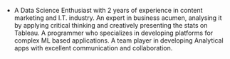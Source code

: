 - A Data Science Enthusiast with 2 years of experience in content marketing and I.T. industry. An expert in business acumen, analysing it by applying critical thinking and creatively presenting the stats on Tableau. A programmer who specializes in developing platforms for complex ML based applications. A team player in developing Analytical apps with excellent communication and collaboration.
<!---
rohit-on-github/rohit-on-github is a ✨ special ✨ repository because its `README.md` (this file) appears on your GitHub profile.
You can click the Preview link to take a look at your changes.
- 👋 Hi, I’m @rohit-on-github
- 👀 I’m interested in ...
- 🌱 I’m currently learning ...
- 💞️ I’m looking to collaborate on ...
- 📫 How to reach me ...
--->
